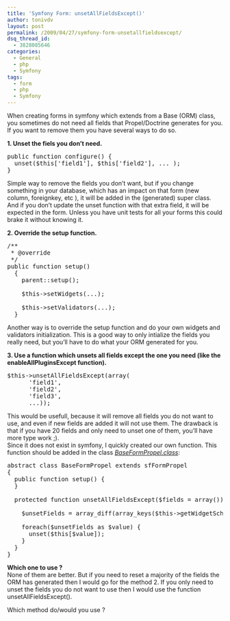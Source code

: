 ```yaml
---
title: 'Symfony Form: unsetAllFieldsExcept()'
author: tonivdv
layout: post
permalink: /2009/04/27/symfony-form-unsetallfieldsexcept/
dsq_thread_id:
  - 3828085646
categories:
  - General
  - php
  - Symfony
tags:
  - form
  - php
  - Symfony
---
```

When creating forms in symfony which extends from a Base (ORM) class, you sometimes do not need all fields that Propel/Doctrine generates for you. If you want to remove them you have several ways to do so.

**1. Unset the fiels you don&#8217;t need.**

<pre class="brush: php; title: ; notranslate" title="">public function configure() {
  unset($this['field1'], $this['field2'], ... );
}
</pre>

Simple way to remove the fields you don&#8217;t want, but if you change something in your database, which has an impact on that form (new column, foreignkey, etc ), it will be added in the (generated) super class. And if you don&#8217;t update the unset function with that extra field, it will be expected in the form. Unless you have unit tests for all your forms this could brake it without knowing it.

**2. Override the setup function.**

<pre class="brush: php; title: ; notranslate" title="">/**
 * @override
 */
public function setup()
  {
    parent::setup();

    $this-&gt;setWidgets(...);

    $this-&gt;setValidators(...);
  }
</pre>

Another way is to override the setup function and do your own widgets and validators initialization. This is a good way to only intialize the fields you really need, but you&#8217;ll have to do what your ORM generated for you.

**3. Use a function which unsets all fields except the one you need (like the enableAllPluginsExcept function).**

<pre class="brush: php; title: ; notranslate" title="">$this-&gt;unsetAllFieldsExcept(array(
      'field1',
      'field2',
      'field3',
      ...));
</pre>

This would be usefull, because it will remove all fields you do not want to use, and even if new fields are added it will not use them. The drawback is that if you have 20 fields and only need to unset one of them, you&#8217;ll have more type work ;).  
Since it does not exist in symfony, I quickly created our own function. This function should be added in the class <u>*BaseFormPropel.class*</u>:

<pre class="brush: php; title: ; notranslate" title="">abstract class BaseFormPropel extends sfFormPropel
{
  public function setup() {
  }

  protected function unsetAllFieldsExcept($fields = array()) {

    $unsetFields = array_diff(array_keys($this-&gt;getWidgetSchema()-&gt;getFields()), $fields);

    foreach($unsetFields as $value) {
      unset($this[$value]);
    }
  }
}
</pre>

**Which one to use ?**  
None of them are better. But if you need to reset a majority of the fields the ORM has generated then I would go for the method 2. If you only need to unset the fields you do not want to use then I would use the function unsetAllFieldsExcept().

Which method do/would you use ?
